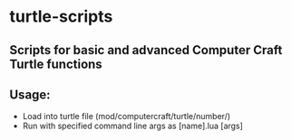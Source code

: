 # turtle-scripts

## Scripts for basic and advanced Computer Craft Turtle functions

## Usage:
* Load into turtle file (mod/computercraft/turtle/number/)
* Run with specified command line args as \[name\].lua \[args\]
